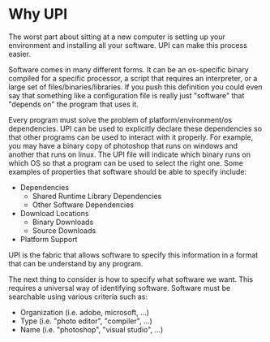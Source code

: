 Why UPI
================================================================================
The worst part about sitting at a new computer is setting up your environment
and installing all your software. UPI can make this process easier.

Software comes in many different forms. It can be an os-specific binary
compiled for a specific processor, a script that requires an interpreter, or a
large set of files/binaries/libraries. If you push this definition you could
even say that something like a configuration file is really just "software" that
"depends on" the program that uses it.

Every program must solve the problem of platform/environment/os dependencies.
UPI can be used to explicitly declare these dependencies so that other programs
can be used to interact with it properly. For example, you may have a binary
copy of photoshop that runs on windows and another that runs on linux.  The
UPI file will indicate which binary runs on which OS so that a program can be
used to select the right one. Some examples of properties that software should
be able to specify include:

* Dependencies
   - Shared Runtime Library Dependencies
   - Other Software Dependencies
* Download Locations
   - Binary Downloads
   - Source Downloads
* Platform Support

UPI is the fabric that allows software to specify this information in a format
that can be understand by any program.

The next thing to consider is how to specify what software we want. This
requires a universal way of identifying software. Software must
be searchable using various criteria such as:

* Organization (i.e. adobe, microsoft, ...)
* Type (i.e. "photo editor", "compiler", ...)
* Name (i.e. "photoshop", "visual studio", ...)



